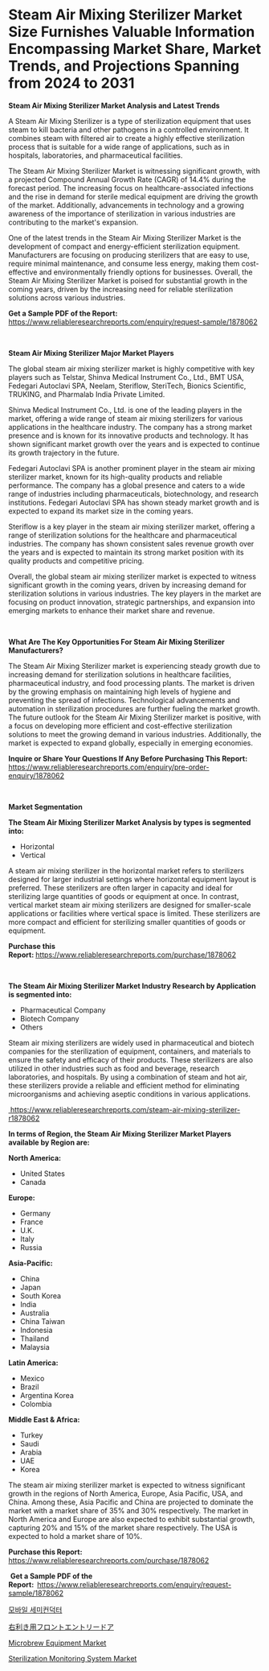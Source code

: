 <p><h1>Steam Air Mixing Sterilizer Market Size Furnishes Valuable Information Encompassing Market Share, Market Trends, and Projections Spanning from 2024 to 2031</h1></p><p><strong>Steam Air Mixing Sterilizer Market Analysis and Latest Trends</strong></p>
<p><p>A Steam Air Mixing Sterilizer is a type of sterilization equipment that uses steam to kill bacteria and other pathogens in a controlled environment. It combines steam with filtered air to create a highly effective sterilization process that is suitable for a wide range of applications, such as in hospitals, laboratories, and pharmaceutical facilities.</p><p>The Steam Air Mixing Sterilizer Market is witnessing significant growth, with a projected Compound Annual Growth Rate (CAGR) of 14.4% during the forecast period. The increasing focus on healthcare-associated infections and the rise in demand for sterile medical equipment are driving the growth of the market. Additionally, advancements in technology and a growing awareness of the importance of sterilization in various industries are contributing to the market's expansion.</p><p>One of the latest trends in the Steam Air Mixing Sterilizer Market is the development of compact and energy-efficient sterilization equipment. Manufacturers are focusing on producing sterilizers that are easy to use, require minimal maintenance, and consume less energy, making them cost-effective and environmentally friendly options for businesses. Overall, the Steam Air Mixing Sterilizer Market is poised for substantial growth in the coming years, driven by the increasing need for reliable sterilization solutions across various industries.</p></p>
<p><strong>Get a Sample PDF of the Report:&nbsp;</strong> <a href="https://www.reliableresearchreports.com/enquiry/request-sample/1878062">https://www.reliableresearchreports.com/enquiry/request-sample/1878062</a></p>
<p>&nbsp;</p>
<p><strong>Steam Air Mixing Sterilizer Major Market Players</strong></p>
<p><p>The global steam air mixing sterilizer market is highly competitive with key players such as Telstar, Shinva Medical Instrument Co., Ltd., BMT USA, Fedegari Autoclavi SPA, Neelam, Steriflow, SteriTech, Bionics Scientific, TRUKING, and Pharmalab India Private Limited. </p><p>Shinva Medical Instrument Co., Ltd. is one of the leading players in the market, offering a wide range of steam air mixing sterilizers for various applications in the healthcare industry. The company has a strong market presence and is known for its innovative products and technology. It has shown significant market growth over the years and is expected to continue its growth trajectory in the future.</p><p>Fedegari Autoclavi SPA is another prominent player in the steam air mixing sterilizer market, known for its high-quality products and reliable performance. The company has a global presence and caters to a wide range of industries including pharmaceuticals, biotechnology, and research institutions. Fedegari Autoclavi SPA has shown steady market growth and is expected to expand its market size in the coming years.</p><p>Steriflow is a key player in the steam air mixing sterilizer market, offering a range of sterilization solutions for the healthcare and pharmaceutical industries. The company has shown consistent sales revenue growth over the years and is expected to maintain its strong market position with its quality products and competitive pricing.</p><p>Overall, the global steam air mixing sterilizer market is expected to witness significant growth in the coming years, driven by increasing demand for sterilization solutions in various industries. The key players in the market are focusing on product innovation, strategic partnerships, and expansion into emerging markets to enhance their market share and revenue.</p></p>
<p>&nbsp;</p>
<p><strong>What Are The Key Opportunities For Steam Air Mixing Sterilizer Manufacturers?</strong></p>
<p><p>The Steam Air Mixing Sterilizer market is experiencing steady growth due to increasing demand for sterilization solutions in healthcare facilities, pharmaceutical industry, and food processing plants. The market is driven by the growing emphasis on maintaining high levels of hygiene and preventing the spread of infections. Technological advancements and automation in sterilization procedures are further fueling the market growth. The future outlook for the Steam Air Mixing Sterilizer market is positive, with a focus on developing more efficient and cost-effective sterilization solutions to meet the growing demand in various industries. Additionally, the market is expected to expand globally, especially in emerging economies.</p></p>
<p><strong>Inquire or Share Your Questions If Any Before Purchasing This Report:</strong> <a href="https://www.reliableresearchreports.com/enquiry/pre-order-enquiry/1878062">https://www.reliableresearchreports.com/enquiry/pre-order-enquiry/1878062</a></p>
<p>&nbsp;</p>
<p><strong>Market Segmentation</strong></p>
<p><strong>The Steam Air Mixing Sterilizer Market Analysis by types is segmented into:</strong></p>
<p><ul><li>Horizontal</li><li>Vertical</li></ul></p>
<p><p>A steam air mixing sterilizer in the horizontal market refers to sterilizers designed for larger industrial settings where horizontal equipment layout is preferred. These sterilizers are often larger in capacity and ideal for sterilizing large quantities of goods or equipment at once. In contrast, vertical market steam air mixing sterilizers are designed for smaller-scale applications or facilities where vertical space is limited. These sterilizers are more compact and efficient for sterilizing smaller quantities of goods or equipment.</p></p>
<p><strong>Purchase this Report:&nbsp;</strong><a href="https://www.reliableresearchreports.com/purchase/1878062">https://www.reliableresearchreports.com/purchase/1878062</a></p>
<p>&nbsp;</p>
<p><strong>The Steam Air Mixing Sterilizer Market Industry Research by Application is segmented into:</strong></p>
<p><ul><li>Pharmaceutical Company</li><li>Biotech Company</li><li>Others</li></ul></p>
<p><p>Steam air mixing sterilizers are widely used in pharmaceutical and biotech companies for the sterilization of equipment, containers, and materials to ensure the safety and efficacy of their products. These sterilizers are also utilized in other industries such as food and beverage, research laboratories, and hospitals. By using a combination of steam and hot air, these sterilizers provide a reliable and efficient method for eliminating microorganisms and achieving aseptic conditions in various applications.</p></p>
<p><a href="https://www.reliableresearchreports.com/steam-air-mixing-sterilizer-r1878062">&nbsp;https://www.reliableresearchreports.com/steam-air-mixing-sterilizer-r1878062</a></p>
<p><strong>In terms of Region, the Steam Air Mixing Sterilizer Market Players available by Region are:</strong></p>
<p>
    <p> <strong> North America: </strong>
        <ul>
            <li>United States</li>
            <li>Canada</li>
        </ul>
        </p> 
    <p> <strong> Europe: </strong>
        <ul>
            <li>Germany</li>
            <li>France</li>
            <li>U.K.</li>
            <li>Italy</li>
            <li>Russia</li>
        </ul>
        </p> 
    <p> <strong> Asia-Pacific: </strong>
        <ul>
            <li>China</li>
            <li>Japan</li>
            <li>South Korea</li>
            <li>India</li>
            <li>Australia</li>
            <li>China Taiwan</li>
            <li>Indonesia</li>
            <li>Thailand</li>
            <li>Malaysia</li>
        </ul>
        </p> 
    <p> <strong> Latin America: </strong>
        <ul>
            <li>Mexico</li>
            <li>Brazil</li>
            <li>Argentina Korea</li>
            <li>Colombia</li>
        </ul>
        </p> 
    <p> <strong> Middle East & Africa: </strong>
        <ul>
            <li>Turkey</li>
            <li>Saudi</li>
            <li>Arabia</li>
            <li>UAE</li>
            <li>Korea</li>
        </ul>
    </p>
    </p>
<p><p>The steam air mixing sterilizer market is expected to witness significant growth in the regions of North America, Europe, Asia Pacific, USA, and China. Among these, Asia Pacific and China are projected to dominate the market with a market share of 35% and 30% respectively. The market in North America and Europe are also expected to exhibit substantial growth, capturing 20% and 15% of the market share respectively. The USA is expected to hold a market share of 10%.</p></p>
<p><strong>Purchase this Report: </strong><a href="https://www.reliableresearchreports.com/purchase/1878062">https://www.reliableresearchreports.com/purchase/1878062</a></p>
<p>&nbsp;<strong>Get a Sample PDF of the Report:&nbsp;&nbsp;</strong><a href="https://www.reliableresearchreports.com/enquiry/request-sample/1878062">https://www.reliableresearchreports.com/enquiry/request-sample/1878062</a></p>
<p><strong></strong></p>
<p><p><a href="https://github.com/camron674/Market-Research-Report-List-2/blob/main/9854921177593.md">모바일 세미컨덕터</a></p><p><a href="https://github.com/VellaJacobi2023/Market-Research-Report-List-2/blob/main/4922198164627.md">右利き用フロントエントリードア</a></p><p><a href="https://github.com/moyahfrancoestellec51j635wcx/Market-Research-Report-List-3/blob/main/microbrew-equipment-market.md">Microbrew Equipment Market</a></p><p><a href="https://github.com/JuliaFadel1922/Market-Research-Report-List-1/blob/main/sterilization-monitoring-system-market.md">Sterilization Monitoring System Market</a></p></p>